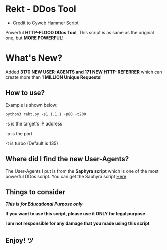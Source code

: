 # Rekt - DDos Tool

- Credit to Cyweb Hammer Script


Powerful **HTTP-FLOOD DDos Tool**,
This script is as same as the original one, but **MORE POWERFUL**!

# What's New?

Added **3170 NEW USER-AGENTS and 171 NEW HTTP-REFERRER** which can create more than **1 MILLION Unique Requests**!

## How to use?

Example is shown below:

    python3 rekt.py -s1.1.1.1 -p80 -t200
-s is the target's IP address

-p is the port

-t is turbo (Default is 135)

## Where did I find the new User-Agents?


The User-Agents I put is from the **Saphyra script** which is one of the most powerful DDos script. You can get the Saphyra script [Here](https://github.com/H1R0GH057/Anonymous/blob/master/saphyra.py)

## Things to consider

***This is for Educational Purpose only***

**If you want to use this script, please use it ONLY for legal purpose**

**I am not responsible for any damage that you made using this script**

## Enjoy! ツ
